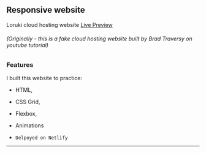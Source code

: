 ## Responsive website
Loruki cloud hosting website [Live Preview](https://heuristic-hopper-dc5475.netlify.app/index.html)
###### (Originally - this is a fake cloud hosting website built by Brad Traversy on youtube tutorial)

### Features
I built this website to  practice:
* HTML, 
* CSS Grid, 
* Flexbox, 
* Animations 


* `Delpoyed on Netlify`

___


